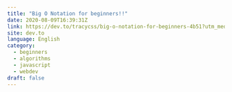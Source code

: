 ```yaml
---
title: "Big O Notation for beginners!!"
date: 2020-08-09T16:39:31Z
link: https://dev.to/tracycss/big-o-notation-for-beginners-4b51?utm_medium=RSS&utm_source=news.12bit.vn
site: dev.to
language: English
category:
  - beginners
  - algorithms
  - javascript
  - webdev
draft: false
---
```

